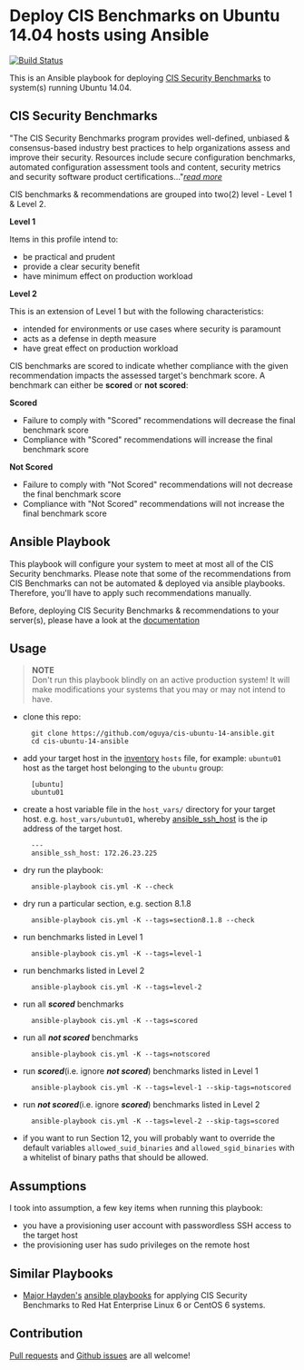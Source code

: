 # Deploy CIS Benchmarks on Ubuntu 14.04 hosts using Ansible
[![Build Status](https://travis-ci.org/oguya/cis-ubuntu-14-ansible.svg)](https://travis-ci.org/oguya/cis-ubuntu-14-ansible)

This is an Ansible playbook for deploying [CIS Security Benchmarks](http://benchmarks.cisecurity.org/) to system(s) running Ubuntu 14.04.

## CIS Security Benchmarks
"The CIS Security Benchmarks program provides well-defined, unbiased & consensus-based industry best practices to help organizations assess and improve their security.
Resources include secure configuration benchmarks, automated configuration assessment tools and content, security metrics and security software product certifications..."*[read more](https://benchmarks.cisecurity.org/about/)*

CIS benchmarks & recommendations are grouped into two(2) level - Level 1 & Level 2.

**Level 1**

Items in this profile intend to:
- be practical and prudent
- provide a clear security benefit
- have minimum effect on production workload

**Level 2**

This is an extension of Level 1 but with the following characteristics:
- intended for environments or use cases where security is paramount
- acts as a defense in depth measure
- have great effect on production workload


CIS benchmarks are scored to indicate whether compliance with the given recommendation impacts the assessed target's benchmark score. A benchmark can either be **scored** or **not scored**:

**Scored**
- Failure to comply with "Scored" recommendations will decrease the final benchmark score
- Compliance with "Scored" recommendations will increase the final benchmark score

**Not Scored**
- Failure to comply with "Not Scored" recommendations will not decrease the final benchmark score
- Compliance with "Not Scored" recommendations will not increase the final benchmark score

## Ansible Playbook
This playbook will configure your system to meet at most all of the CIS Security benchmarks. Please note that some of the recommendations from CIS Benchmarks can not be automated & deployed via ansible playbooks. Therefore, you'll have to apply such recommendations manually.

Before, deploying CIS Security Benchmarks & recommendations to your server(s), please have a look at the [documentation](https://benchmarks.cisecurity.org/downloads/show-single/?file=ubuntu1404.100)

## Usage

> **NOTE**<br/>
> Don't run this playbook blindly on an active production system! It will make modifications your systems that you may or may not intend to have.

- clone this repo:

        git clone https://github.com/oguya/cis-ubuntu-14-ansible.git
        cd cis-ubuntu-14-ansible

- add your target host in the [inventory](http://docs.ansible.com/intro_inventory.html) `hosts` file, for example: `ubuntu01` host as the target host belonging to the `ubuntu` group:

        [ubuntu]
        ubuntu01

- create a host variable file in the `host_vars/` directory for your target host. e.g. `host_vars/ubuntu01`, whereby [ansible_ssh_host](http://docs.ansible.com/intro_inventory.html#list-of-behavioral-inventory-parameters) is the ip address of the target host.

        ---
        ansible_ssh_host: 172.26.23.225

- dry run the playbook:

        ansible-playbook cis.yml -K --check

- dry run a particular section, e.g. section 8.1.8

        ansible-playbook cis.yml -K --tags=section8.1.8 --check

- run benchmarks listed in Level 1

        ansible-playbook cis.yml -K --tags=level-1

- run benchmarks listed in Level 2

        ansible-playbook cis.yml -K --tags=level-2

- run all **_scored_** benchmarks

        ansible-playbook cis.yml -K --tags=scored

- run all **_not scored_** benchmarks

        ansible-playbook cis.yml -K --tags=notscored

- run **_scored_**(i.e. ignore **_not scored_**) benchmarks listed in Level 1

        ansible-playbook cis.yml -K --tags=level-1 --skip-tags=notscored

- run **_not scored_**(i.e. ignore **_scored_**) benchmarks listed in Level 2

        ansible-playbook cis.yml -K --tags=level-2 --skip-tags=scored

- if you want to run Section 12, you will probably want to override the default variables `allowed_suid_binaries` and `allowed_sgid_binaries` with a whitelist of binary paths that should be allowed.


## Assumptions
I took into assumption, a few key items when running this playbook:
- you have a provisioning user account with passwordless SSH access to the target host
- the provisioning user has sudo privileges on the remote host

## Similar Playbooks
- [Major Hayden's](https://major.io/2014/08/19/audit-rhelcentos-6-security-benchmarks-ansible/) [ansible playbooks](https://github.com/major/cis-rhel-ansible) for applying CIS Security Benchmarks to Red Hat Enterprise Linux 6 or CentOS 6 systems.

## Contribution
[Pull requests](https://github.com/oguya/cis-ubuntu-14-ansible/pulls) and [Github issues](https://github.com/oguya/cis-ubuntu-14-ansible/issues) are all welcome!
